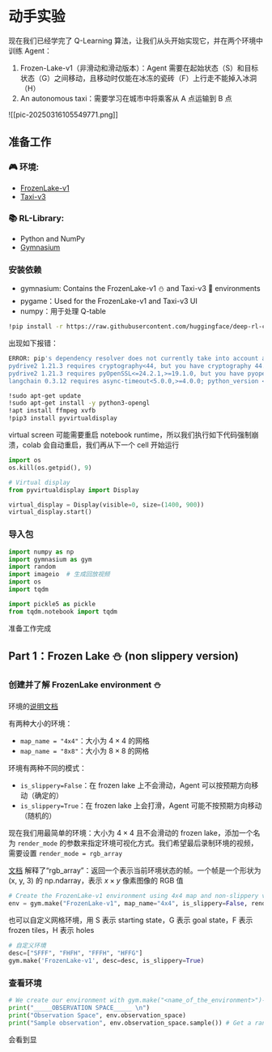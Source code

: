 # 动手实验

现在我们已经学完了 Q-Learning 算法，让我们从头开始实现它，并在两个环境中训练 Agent：

1. Frozen-Lake-v1（非滑动和滑动版本）：Agent 需要在起始状态（S）和目标状态（G）之间移动，且移动时仅能在冰冻的瓷砖（F）上行走不能掉入冰洞（H）
2. An autonomous taxi：需要学习在城市中将乘客从 A 点运输到 B 点

![[pic-20250316105549771.png]]

## 准备工作
### 🎮 环境:

- [FrozenLake-v1](https://gymnasium.farama.org/environments/toy_text/frozen_lake/)
- [Taxi-v3](https://gymnasium.farama.org/environments/toy_text/taxi/)

### 📚 RL-Library:

- Python and NumPy
- [Gymnasium](https://gymnasium.farama.org/)

### 安装依赖

- gymnasium: Contains the FrozenLake-v1 ⛄ and Taxi-v3 🚕 environments
- pygame：Used for the FrozenLake-v1 and Taxi-v3 UI
- numpy：用于处理 Q-table

```bash
!pip install -r https://raw.githubusercontent.com/huggingface/deep-rl-class/main/notebooks/unit2/requirements-unit2.txt
```

出现如下报错：

```bash
ERROR: pip's dependency resolver does not currently take into account all the packages that are installed. This behaviour is the source of the following dependency conflicts.
pydrive2 1.21.3 requires cryptography<44, but you have cryptography 44.0.1 which is incompatible.
pydrive2 1.21.3 requires pyOpenSSL<=24.2.1,>=19.1.0, but you have pyopenssl 25.0.0 which is incompatible.
langchain 0.3.12 requires async-timeout<5.0.0,>=4.0.0; python_version < "3.11", but you have async-timeout 5.0.1 which is incompatible.
```


```bash
!sudo apt-get update
!sudo apt-get install -y python3-opengl
!apt install ffmpeg xvfb
!pip3 install pyvirtualdisplay
```

virtual screen 可能需要重启 notebook runtime，所以我们执行如下代码强制崩溃，colab 会自动重启，我们再从下一个 cell 开始运行

```python
import os
os.kill(os.getpid(), 9)
```

```python
# Virtual display
from pyvirtualdisplay import Display

virtual_display = Display(visible=0, size=(1400, 900))
virtual_display.start()
```

### 导入包

```python
import numpy as np
import gymnasium as gym
import random
import imageio	# 生成回放视频
import os
import tqdm

import pickle5 as pickle
from tqdm.notebook import tqdm
```

准备工作完成

## Part 1：Frozen Lake ⛄ (non slippery version)

### 创建并了解 FrozenLake environment ⛄

环境的[说明文档](https://gymnasium.farama.org/environments/toy_text/frozen_lake/)

有两种大小的环境：
- `map_name = "4x4"`：大小为 $4\times4$ 的网格
- `map_name = "8x8"`：大小为 $8\times8$ 的网格

环境有两种不同的模式：
- `is_slippery=False`：在 frozen lake 上不会滑动，Agent 可以按预期方向移动（确定的）
- `is_slippery=True`：在 frozen lake 上会打滑，Agent 可能不按预期方向移动（随机的）

现在我们用最简单的环境：大小为 $4\times4$ 且不会滑动的 frozen lake，添加一个名为 `render_mode` 的参数来指定环境可视化方式。我们希望最后录制环境的视频，需要设置 `render_mode = rgb_array`

[文档](https://gymnasium.farama.org/api/env/#gymnasium.Env.render) 解释了“rgb_array”：返回一个表示当前环境状态的帧。一个帧是一个形状为 (x, y, 3) 的 np.ndarray，表示 $x\times y$ 像素图像的 RGB 值

```python
# Create the FrozenLake-v1 environment using 4x4 map and non-slippery version and render_mode="rgb_array"
env = gym.make("FrozenLake-v1", map_name="4x4", is_slippery=False, render_mode="rgb_array") # TODO use the correct parameters
```

也可以自定义网格环境，用 S 表示 starting state，G 表示 goal state，F 表示 frozen tiles，H 表示 holes

```python
# 自定义环境
desc=["SFFF", "FHFH", "FFFH", "HFFG"]
gym.make('FrozenLake-v1', desc=desc, is_slippery=True)
```

### 查看环境

```python
# We create our environment with gym.make("<name_of_the_environment>")- `is_slippery=False`: The agent always moves in the intended direction due to the non-slippery nature of the frozen lake (deterministic).
print("_____OBSERVATION SPACE_____ \n")
print("Observation Space", env.observation_space)
print("Sample observation", env.observation_space.sample()) # Get a random observation
```

会看到显